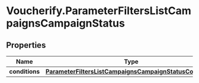 # Voucherify.ParameterFiltersListCampaignsCampaignStatus

## Properties

Name | Type | Description | Notes
------------ | ------------- | ------------- | -------------
**conditions** | [**ParameterFiltersListCampaignsCampaignStatusConditions**](ParameterFiltersListCampaignsCampaignStatusConditions.md) |  | [optional] 


